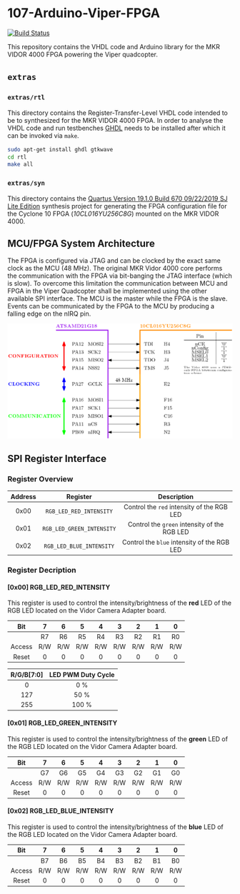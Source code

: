 107-Arduino-Viper-FPGA
======================
[![Build Status](https://travis-ci.org/107-systems/107-Arduino-Viper-FPGA.svg?branch=master)](https://travis-ci.org/107-systems/107-Arduino-Viper-FPGA)

This repository contains the VHDL code and Arduino library for the MKR VIDOR 4000 FPGA powering the Viper quadcopter.

## `extras`
### `extras/rtl`
This directory contains the Register-Transfer-Level VHDL code intended to be to synthesized for the MKR VIDOR 4000 FPGA. In order to analyse the VHDL code and run testbenches [GHDL](http://ghdl.free.fr/) needs to be installed after which it can be invoked via `make`.
```bash
sudo apt-get install ghdl gtkwave
cd rtl
make all
```

### `extras/syn`
This directory contains the [Quartus Version 19.1.0 Build 670 09/22/2019 SJ Lite Edition](https://fpgasoftware.intel.com/?edition=lite) synthesis project for generating the FPGA configuration file for the Cyclone 10 FPGA (*10CL016YU256C8G*) mounted on the MKR VIDOR 4000.

## MCU/FPGA System Architecture
The FPGA is configured via JTAG and can be clocked by the exact same clock as the MCU (48 MHz). The original MKR Vidor 4000 core performs the communication with the FPGA via bit-banging the JTAG interface (which is slow). To overcome this limitation the communication between MCU and FPGA in the Viper Quadcopter shall be implemented using the other available SPI interface. The MCU is the master while the FPGA is the slave. Events can be communicated by the FPGA to the MCU by producing a falling edge on the nIRQ pin.

![MKR Vidor 4000 System Architecture](extras/img/mkr-vidor-systems-architecture.png)

## SPI Register Interface
### Register Overview

| Address | Register                  | Description                                  |
|:-------:|:-------------------------:|:--------------------------------------------:|
| 0x00    | `RGB_LED_RED_INTENSITY`   | Control the `red` intensity of the RGB LED   |
| 0x01    | `RGB_LED_GREEN_INTENSITY` | Control the `green` intensity of the RGB LED |
| 0x02    | `RGB_LED_BLUE_INTENSITY`  | Control the `blue` intensity of the RGB LED  |

### Register Decription
#### [0x00] RGB_LED_RED_INTENSITY
This register is used to control the intensity/brightness of the **red** LED of the RGB LED located on the Vidor Camera Adapter board.

| Bit   | 7   | 6   | 5   | 4   | 3   | 2   | 1   | 0   |
|:-----:|:---:|:---:|:---:|:---:|:---:|:---:|:---:|:---:|
|       | R7  | R6  | R5  | R4  | R3  | R2  | R1  | R0  |
|Access | R/W | R/W | R/W | R/W | R/W | R/W | R/W | R/W |
|Reset  | 0   | 0   | 0   | 0   | 0   | 0   | 0   | 0   |

| R/G/B[7:0] | LED PWM Duty Cycle |
|:----------:|:------------------:|
| 0          | 0 %                |
| 127        | 50 %               |
| 255        | 100 %              |

#### [0x01] RGB_LED_GREEN_INTENSITY
This register is used to control the intensity/brightness of the **green** LED of the RGB LED located on the Vidor Camera Adapter board.

| Bit   | 7   | 6   | 5   | 4   | 3   | 2   | 1   | 0   |
|:-----:|:---:|:---:|:---:|:---:|:---:|:---:|:---:|:---:|
|       | G7  | G6  | G5  | G4  | G3  | G2  | G1  | G0  |
|Access | R/W | R/W | R/W | R/W | R/W | R/W | R/W | R/W |
|Reset  | 0   | 0   | 0   | 0   | 0   | 0   | 0   | 0   |

#### [0x02] RGB_LED_BLUE_INTENSITY
This register is used to control the intensity/brightness of the **blue** LED of the RGB LED located on the Vidor Camera Adapter board.

| Bit   | 7   | 6   | 5   | 4   | 3   | 2   | 1   | 0   |
|:-----:|:---:|:---:|:---:|:---:|:---:|:---:|:---:|:---:|
|       | B7  | B6  | B5  | B4  | B3  | B2  | B1  | B0  |
|Access | R/W | R/W | R/W | R/W | R/W | R/W | R/W | R/W |
|Reset  | 0   | 0   | 0   | 0   | 0   | 0   | 0   | 0   |
